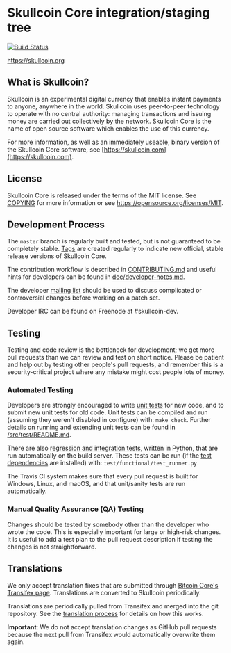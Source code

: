 Skullcoin Core integration/staging tree
=====================================

[![Build Status](https://travis-ci.org/skullcoin-project/skullcoin.svg?branch=master)](https://travis-ci.org/skullcoin-project/skullcoin)

https://skullcoin.org

What is Skullcoin?
----------------

Skullcoin is an experimental digital currency that enables instant payments to
anyone, anywhere in the world. Skullcoin uses peer-to-peer technology to operate
with no central authority: managing transactions and issuing money are carried
out collectively by the network. Skullcoin Core is the name of open source
software which enables the use of this currency.

For more information, as well as an immediately useable, binary version of
the Skullcoin Core software, see [https://skullcoin.com](https://skullcoin.com).

License
-------

Skullcoin Core is released under the terms of the MIT license. See [COPYING](COPYING) for more
information or see https://opensource.org/licenses/MIT.

Development Process
-------------------

The `master` branch is regularly built and tested, but is not guaranteed to be
completely stable. [Tags](https://github.com/skullcoin-project/skullcoin/tags) are created
regularly to indicate new official, stable release versions of Skullcoin Core.

The contribution workflow is described in [CONTRIBUTING.md](CONTRIBUTING.md)
and useful hints for developers can be found in [doc/developer-notes.md](doc/developer-notes.md).

The developer [mailing list](https://groups.google.com/forum/#!forum/skullcoin-dev)
should be used to discuss complicated or controversial changes before working
on a patch set.

Developer IRC can be found on Freenode at #skullcoin-dev.

Testing
-------

Testing and code review is the bottleneck for development; we get more pull
requests than we can review and test on short notice. Please be patient and help out by testing
other people's pull requests, and remember this is a security-critical project where any mistake might cost people
lots of money.

### Automated Testing

Developers are strongly encouraged to write [unit tests](src/test/README.md) for new code, and to
submit new unit tests for old code. Unit tests can be compiled and run
(assuming they weren't disabled in configure) with: `make check`. Further details on running
and extending unit tests can be found in [/src/test/README.md](/src/test/README.md).

There are also [regression and integration tests](/test), written
in Python, that are run automatically on the build server.
These tests can be run (if the [test dependencies](/test) are installed) with: `test/functional/test_runner.py`

The Travis CI system makes sure that every pull request is built for Windows, Linux, and macOS, and that unit/sanity tests are run automatically.

### Manual Quality Assurance (QA) Testing

Changes should be tested by somebody other than the developer who wrote the
code. This is especially important for large or high-risk changes. It is useful
to add a test plan to the pull request description if testing the changes is
not straightforward.

Translations
------------

We only accept translation fixes that are submitted through [Bitcoin Core's Transifex page](https://www.transifex.com/projects/p/bitcoin/).
Translations are converted to Skullcoin periodically.

Translations are periodically pulled from Transifex and merged into the git repository. See the
[translation process](doc/translation_process.md) for details on how this works.

**Important**: We do not accept translation changes as GitHub pull requests because the next
pull from Transifex would automatically overwrite them again.

